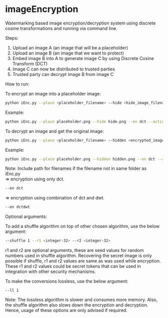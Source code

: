 # imageEncryption

Watermarking based image encryption/decryption system using discrete cosine transformations and running via command line. 

Steps:

1. Upload an image A (an image that will be a placeholder)
2. Upload an image B (an image that we want to protect)
3. Embed image B into A to generate image C by using Discrete Cosine Transform (DCT)
4. Image C can now be distributed to trusted parties
5. Trusted party can decrypt image B from image C

How to run:

To encrypt an image into a placeholder image:
```bash
python iEnc.py --place <placeholder_filename> --hide <hide_image_filename> --en <encryption_method> --action enc --out <output_filename>
```
Example:
``` bash
python iEnc.py --place placeholder.png --hide hide.png --en dct --action enc --out hidden.png
```
To decrypt an image and get the original image:
```bash
python iEnc.py --place <placeholder_filename> --hidden <encrypted_image_filename> --en <encryption_method> --action dec --out <output_filename>
```
Example:
```bash
python iEnc.py --place placeholder.png --hidden hidden.png --en dct --action dec --out out.png
```
Note: Include path for filenames if the filename not in same folder as iEnc.py
<br>
=> encryption using only dct.
```bash
--en dct 
```
=> encryption using combination of dct and dwt.
```bash
--en dctdwt 
``` 

Optional arguments:

To add a shuffle algorithm on top of other chosen algorithm, use the below argument:
```bash
--shuffle 1 --r1 <integer-32> --r2 <integer-32>
```
r1 and r2 are optional arguments, these are seed values for random numbers used in shuffle algorithm. Recovering the secret image is only possible if shuffle, r1 and r2 values are same as was used while encryption. These r1 and r2 values could be secret tokens that can be used in integration with other security mechanisms.

To make the conversions lossless, use the below argument:
```
--ll 1
```
Note: The lossless algorithm is slower and consumes more memory. Also, the shuffle algorithm also slows down the encryption and decryption. Hence, usage of these options are only advised if required.


